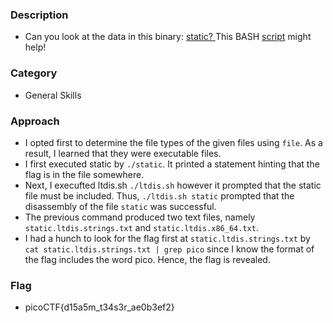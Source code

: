 ### Description 
- Can you look at the data in this binary: <a href="static"> static? </a>  This BASH <a href="ltdis.sh">script</a> might help!

### Category 
- General Skills 

### Approach 
- I opted first to determine the file types of the given files using `file`. As a result, I learned that they were executable files. 
- I first executed static by `./static`. It printed a statement hinting that the flag is in the file somewhere. 
- Next, I execufted ltdis.sh `./ltdis.sh` however it prompted that the static file must be included. Thus, `./ltdis.sh static` prompted that the disassembly of the file 
`static` was successful. 
- The previous command produced two text files, namely `static.ltdis.strings.txt` and `static.ltdis.x86_64.txt`. 
- I had a hunch to look for the flag first at `static.ltdis.strings.txt` by  `cat static.ltdis.strings.txt | grep pico` since I know the format of the flag includes 
the word pico. Hence, the flag is revealed. 

### Flag 
- picoCTF{d15a5m_t34s3r_ae0b3ef2}
